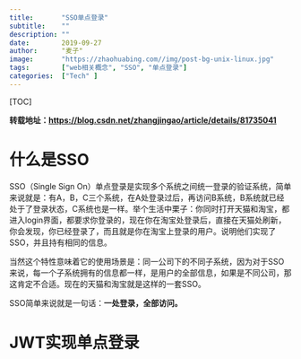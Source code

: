 ```yaml
---
title:       "SSO单点登录"
subtitle:    ""
description: ""
date:        2019-09-27
author:      "麦子"
image:       "https://zhaohuabing.com//img/post-bg-unix-linux.jpg"
tags:        ["web相关概念", "SSO", "单点登录"]
categories:  ["Tech" ]
---
```


[TOC]

**转载地址：<https://blog.csdn.net/zhangjingao/article/details/81735041>**

# 什么是SSO

SSO（Single Sign On）单点登录是实现多个系统之间统一登录的验证系统，简单来说就是：有A，B，C三个系统，在A处登录过后，再访问B系统，B系统就已经处于了登录状态，C系统也是一样。举个生活中栗子：你同时打开天猫和淘宝，都进入login界面，都要求你登录的，现在你在淘宝处登录后，直接在天猫处刷新，你会发现，你已经登录了，而且就是你在淘宝上登录的用户。说明他们实现了SSO，并且持有相同的信息。

当然这个特性意味着它的使用场景是：同一公司下的不同子系统，因为对于SSO来说，每一个子系统拥有的信息都一样，是用户的全部信息，如果是不同公司，那这肯定不合适。现在的天猫和淘宝就是这样的一套SSO。

SSO简单来说就是一句话：**一处登录，全部访问。** 

# JWT实现单点登录